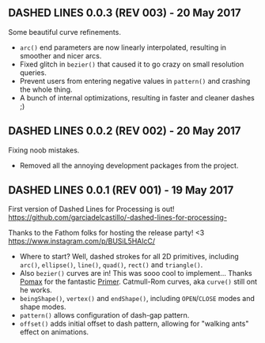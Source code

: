 ## DASHED LINES 0.0.3 (REV 003) - 20 May 2017

Some beautiful curve refinements.

+ `arc()` end parameters are now linearly interpolated, resulting in smoother and nicer arcs.
+ Fixed glitch in `bezier()` that caused it to go crazy on small resolution queries. 
+ Prevent users from entering negative values in `pattern()` and crashing the whole thing. 
+ A bunch of internal optimizations, resulting in faster and cleaner dashes ;)

## DASHED LINES 0.0.2 (REV 002) - 20 May 2017

Fixing noob mistakes.

+ Removed all the annoying development packages from the project.


## DASHED LINES 0.0.1 (REV 001) - 19 May 2017

First version of Dashed Lines for Processing is out! https://github.com/garciadelcastillo/-dashed-lines-for-processing-

Thanks to the Fathom folks for hosting the release party! <3 https://www.instagram.com/p/BUSiL5HAlcC/

+ Where to start? Well, dashed strokes for all 2D primitives, including `arc()`, `ellipse()`, `line()`, `quad()`, `rect()` and `triangle()`. 
+ Also `bezier()` curves are in! This was sooo cool to implement... Thanks [Pomax](https://github.com/Pomax) for the fantastic [Primer](https://pomax.github.io/bezierinfo/). Catmull-Rom curves, aka `curve()` still ont he works. 
+ `beingShape()`, `vertex()` and `endShape()`, including `OPEN`/`CLOSE` modes and shape modes. 
+ `pattern()` allows configuration of dash-gap pattern.
+ `offset()` adds initial offset to dash pattern, allowing for "walking ants" effect on animations. 



